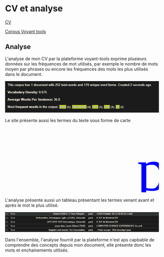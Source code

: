 # CV et analyse #
[CV](https://samszo.github.io/M1_INFO_20-21/codeurEnHerbe/cv.html)

[Corpus Voyant tools](https://voyant-tools.org/?corpus=a0312987c359e51fd259d385fdb5e959)

## Analyse ##

L'analyse de mon CV par la plateforme voyant-tools exprime plusieurs données sur les fréquences de mot utilisés, par exemple le nombre de mots moyen par phrases ou encore les fréquences des mots les plus utilisés dans le document.

![alt text](./images/frequences.png "Title")

Le site présente aussi les termes du texte sous forme de carte

<svg id="cirrus_82" class="cirrusGraph" width="1920" height="809" version="1.1" xmlns="http://www.w3.org/2000/svg"><g transform="translate(960, 404.5) scale(0.9853836297988892,0.9853836297988892)"><text text-anchor="middle" data-freq="5" transform="translate(-340, -200) rotate(0)" style="font-family: &quot;Palatino Linotype&quot;, &quot;Book Antiqua&quot;, Palatino, serif; fill: rgb(0, 0, 255); font-size: 201.41px; --darkreader-inline-fill:#4a81e3;" data-darkreader-inline-fill="">paris</text><text text-anchor="middle" data-freq="4" transform="translate(-107, -235) rotate(90)" style="font-family: &quot;Palatino Linotype&quot;, &quot;Book Antiqua&quot;, Palatino, serif; fill: rgb(51, 197, 51); font-size: 170.778px; --darkreader-inline-fill:#67cc5a;" data-darkreader-inline-fill="">réalisation</text><text text-anchor="middle" data-freq="3" transform="translate(-266, -60) rotate(0)" style="font-family: &quot;Palatino Linotype&quot;, &quot;Book Antiqua&quot;, Palatino, serif; fill: rgb(255, 0, 255); font-size: 149.948px; --darkreader-inline-fill:#ee33e3;" data-darkreader-inline-fill="">d’un</text><text text-anchor="middle" data-freq="3" transform="translate(-69, -85)" style="font-family: &quot;Palatino Linotype&quot;, &quot;Book Antiqua&quot;, Palatino, serif; fill: rgb(121, 51, 255); font-size: 145.89px; --darkreader-inline-fill:#834be0;" data-darkreader-inline-fill="">langage</text><text text-anchor="middle" data-freq="3" transform="translate(383, -28) rotate(90)" style="font-family: &quot;Palatino Linotype&quot;, &quot;Book Antiqua&quot;, Palatino, serif; fill: rgb(28, 255, 255); font-size: 142.772px; --darkreader-inline-fill:#58fbf0;" data-darkreader-inline-fill="">java</text><text text-anchor="middle" data-freq="3" transform="translate(-201, -199) rotate(90)" style="font-family: &quot;Palatino Linotype&quot;, &quot;Book Antiqua&quot;, Palatino, serif; fill: rgb(255, 174, 0); font-size: 135.224px; --darkreader-inline-fill:#fdbd37;" data-darkreader-inline-fill="">j’ai</text><text text-anchor="middle" data-freq="2" transform="translate(502, 13) rotate(90)" style="font-family: &quot;Palatino Linotype&quot;, &quot;Book Antiqua&quot;, Palatino, serif; fill: rgb(30, 177, 255); font-size: 106.454px; --darkreader-inline-fill:#4fb7e9;" data-darkreader-inline-fill="">web</text><text text-anchor="middle" data-freq="2" transform="translate(503, 16) rotate(90)" style="font-family: &quot;Palatino Linotype&quot;, &quot;Book Antiqua&quot;, Palatino, serif; fill: rgb(182, 242, 58); font-size: 99.4437px; --darkreader-inline-fill:#cbf35d;" data-darkreader-inline-fill="">2017</text><text text-anchor="middle" data-freq="2" transform="translate(441, 14)" style="font-family: &quot;Palatino Linotype&quot;, &quot;Book Antiqua&quot;, Palatino, serif; fill: rgb(255, 0, 164); font-size: 99.4437px; --darkreader-inline-fill:#eb30a0;" data-darkreader-inline-fill="">2018</text><text text-anchor="middle" data-freq="2" transform="translate(-253, -30) rotate(90)" style="font-family: &quot;Palatino Linotype&quot;, &quot;Book Antiqua&quot;, Palatino, serif; fill: rgb(51, 102, 153); font-size: 99.4437px; --darkreader-inline-fill:#90b2c8;" data-darkreader-inline-fill="">2019</text><text text-anchor="middle" data-freq="2" transform="translate(86, 16) rotate(0)" style="font-family: &quot;Palatino Linotype&quot;, &quot;Book Antiqua&quot;, Palatino, serif; fill: rgb(34, 111, 52); font-size: 99.4437px; --darkreader-inline-fill:#a1dca1;" data-darkreader-inline-fill="">2020</text><text text-anchor="middle" data-freq="2" transform="translate(314, -5) rotate(0)" style="font-family: &quot;Palatino Linotype&quot;, &quot;Book Antiqua&quot;, Palatino, serif; fill: rgb(155, 20, 104); font-size: 99.4437px; --darkreader-inline-fill:#e575b0;" data-darkreader-inline-fill="">3</text><text text-anchor="middle" data-freq="2" transform="translate(-255, -11)" style="font-family: &quot;Palatino Linotype&quot;, &quot;Book Antiqua&quot;, Palatino, serif; fill: rgb(109, 43, 157); font-size: 99.4437px; --darkreader-inline-fill:#ac75c5;" data-darkreader-inline-fill="">75020</text><text text-anchor="middle" data-freq="2" transform="translate(320, 91)" style="font-family: &quot;Palatino Linotype&quot;, &quot;Book Antiqua&quot;, Palatino, serif; fill: rgb(128, 130, 33); font-size: 99.4437px; --darkreader-inline-fill:#e8e489;" data-darkreader-inline-fill="">8</text><text text-anchor="middle" data-freq="2" transform="translate(405, 38)" style="font-family: &quot;Palatino Linotype&quot;, &quot;Book Antiqua&quot;, Palatino, serif; fill: rgb(111, 76, 10); font-size: 99.4437px; --darkreader-inline-fill:#fbd68f;" data-darkreader-inline-fill="">93</text><text text-anchor="middle" data-freq="2" transform="translate(-190, -73) rotate(0)" style="font-family: &quot;Palatino Linotype&quot;, &quot;Book Antiqua&quot;, Palatino, serif; fill: rgb(119, 115, 165); font-size: 99.4437px; --darkreader-inline-fill:#a89d8c;" data-darkreader-inline-fill="">bnp</text><text text-anchor="middle" data-freq="2" transform="translate(39, -49) rotate(0)" style="font-family: &quot;Palatino Linotype&quot;, &quot;Book Antiqua&quot;, Palatino, serif; fill: rgb(61, 177, 169); font-size: 99.4437px; --darkreader-inline-fill:#78c7b9;" data-darkreader-inline-fill="">css</text><text text-anchor="middle" data-freq="2" transform="translate(297, -46) rotate(90)" style="font-family: &quot;Palatino Linotype&quot;, &quot;Book Antiqua&quot;, Palatino, serif; fill: rgb(202, 135, 115); font-size: 99.4437px; --darkreader-inline-fill:#cd957d;" data-darkreader-inline-fill="">php</text><text text-anchor="middle" data-freq="2" transform="translate(-229, 63) rotate(0)" style="font-family: &quot;Palatino Linotype&quot;, &quot;Book Antiqua&quot;, Palatino, serif; fill: rgb(194, 169, 204); font-size: 97.4519px; --darkreader-inline-fill:#c8adc1;" data-darkreader-inline-fill="">computer</text><text text-anchor="middle" data-freq="2" transform="translate(-231, 24) rotate(0)" style="font-family: &quot;Palatino Linotype&quot;, &quot;Book Antiqua&quot;, Palatino, serif; fill: rgb(181, 212, 228); font-size: 96.9458px; --darkreader-inline-fill:#b9d1d6;" data-darkreader-inline-fill="">environnements</text><text text-anchor="middle" data-freq="2" transform="translate(-254, 64) rotate(90)" style="font-family: &quot;Palatino Linotype&quot;, &quot;Book Antiqua&quot;, Palatino, serif; fill: rgb(182, 197, 174); font-size: 95.9731px; --darkreader-inline-fill:#c8bead;" data-darkreader-inline-fill="">développeur</text><text text-anchor="middle" data-freq="2" transform="translate(-304, -12) rotate(0)" style="font-family: &quot;Palatino Linotype&quot;, &quot;Book Antiqua&quot;, Palatino, serif; fill: rgb(255, 197, 197); font-size: 96.727px; --darkreader-inline-fill:#ffb0a6;" data-darkreader-inline-fill="">science</text><text text-anchor="middle" data-freq="2" transform="translate(-323, 18)" style="font-family: &quot;Palatino Linotype&quot;, &quot;Book Antiqua&quot;, Palatino, serif; fill: rgb(228, 200, 124); font-size: 95.4197px; --darkreader-inline-fill:#ebce86;" data-darkreader-inline-fill="">html</text><text text-anchor="middle" data-freq="2" transform="translate(-251, -192) rotate(0)" style="font-family: &quot;Palatino Linotype&quot;, &quot;Book Antiqua&quot;, Palatino, serif; fill: rgb(197, 179, 159); font-size: 94.6398px; --darkreader-inline-fill:#ccb99e;" data-darkreader-inline-fill="">csid</text><text text-anchor="middle" data-freq="2" transform="translate(463, 51) rotate(90)" style="font-family: &quot;Palatino Linotype&quot;, &quot;Book Antiqua&quot;, Palatino, serif; fill: rgb(0, 0, 255); font-size: 93.9663px; --darkreader-inline-fill:#4a81e3;" data-darkreader-inline-fill="">plateforme</text><text text-anchor="middle" data-freq="2" transform="translate(-197, -126) rotate(0)" style="font-family: &quot;Palatino Linotype&quot;, &quot;Book Antiqua&quot;, Palatino, serif; fill: rgb(51, 197, 51); font-size: 92.985px; --darkreader-inline-fill:#67cc5a;" data-darkreader-inline-fill="">1er</text><text text-anchor="middle" data-freq="2" transform="translate(426, -156) rotate(90)" style="font-family: &quot;Palatino Linotype&quot;, &quot;Book Antiqua&quot;, Palatino, serif; fill: rgb(255, 0, 255); font-size: 93.2502px; --darkreader-inline-fill:#ee33e3;" data-darkreader-inline-fill="">informatique</text><text text-anchor="middle" data-freq="2" transform="translate(-467, 131)" style="font-family: &quot;Palatino Linotype&quot;, &quot;Book Antiqua&quot;, Palatino, serif; fill: rgb(121, 51, 255); font-size: 92.985px; --darkreader-inline-fill:#834be0;" data-darkreader-inline-fill="">javafx</text><text text-anchor="middle" data-freq="2" transform="translate(162, 83) rotate(90)" style="font-family: &quot;Palatino Linotype&quot;, &quot;Book Antiqua&quot;, Palatino, serif; fill: rgb(28, 255, 255); font-size: 92.985px; --darkreader-inline-fill:#58fbf0;" data-darkreader-inline-fill="">jeu</text><text text-anchor="middle" data-freq="2" transform="translate(52, 193)" style="font-family: &quot;Palatino Linotype&quot;, &quot;Book Antiqua&quot;, Palatino, serif; fill: rgb(255, 174, 0); font-size: 93.3384px; --darkreader-inline-fill:#fdbd37;" data-darkreader-inline-fill="">montreuil</text><text text-anchor="middle" data-freq="2" transform="translate(266, 169) rotate(90)" style="font-family: &quot;Palatino Linotype&quot;, &quot;Book Antiqua&quot;, Palatino, serif; fill: rgb(30, 177, 255); font-size: 91.6404px; --darkreader-inline-fill:#4fb7e9;" data-darkreader-inline-fill="">université</text><text text-anchor="middle" data-freq="2" transform="translate(209, 6)" style="font-family: &quot;Palatino Linotype&quot;, &quot;Book Antiqua&quot;, Palatino, serif; fill: rgb(182, 242, 58); font-size: 86.0592px; --darkreader-inline-fill:#cbf35d;" data-darkreader-inline-fill="">iut</text><text text-anchor="middle" data-freq="1" transform="translate(417, 115) rotate(0)" style="font-family: &quot;Palatino Linotype&quot;, &quot;Book Antiqua&quot;, Palatino, serif; fill: rgb(255, 0, 164); font-size: 12px; --darkreader-inline-fill:#eb30a0;" data-darkreader-inline-fill="">06.72.58.46.50</text><text text-anchor="middle" data-freq="1" transform="translate(437, -108) rotate(90)" style="font-family: &quot;Palatino Linotype&quot;, &quot;Book Antiqua&quot;, Palatino, serif; fill: rgb(51, 102, 153); font-size: 12px; --darkreader-inline-fill:#90b2c8;" data-darkreader-inline-fill="">17</text><text text-anchor="middle" data-freq="1" transform="translate(-170, 114) rotate(90)" style="font-family: &quot;Palatino Linotype&quot;, &quot;Book Antiqua&quot;, Palatino, serif; fill: rgb(34, 111, 52); font-size: 12px; --darkreader-inline-fill:#a1dca1;" data-darkreader-inline-fill="">1999</text><text text-anchor="middle" data-freq="1" transform="translate(70, 90) rotate(0)" style="font-family: &quot;Palatino Linotype&quot;, &quot;Book Antiqua&quot;, Palatino, serif; fill: rgb(155, 20, 104); font-size: 12px; --darkreader-inline-fill:#e575b0;" data-darkreader-inline-fill="">2d</text><text text-anchor="middle" data-freq="1" transform="translate(323, -153) rotate(90)" style="font-family: &quot;Palatino Linotype&quot;, &quot;Book Antiqua&quot;, Palatino, serif; fill: rgb(109, 43, 157); font-size: 12px; --darkreader-inline-fill:#ac75c5;" data-darkreader-inline-fill="">advanced</text><text text-anchor="middle" data-freq="1" transform="translate(-195, 17) rotate(0)" style="font-family: &quot;Palatino Linotype&quot;, &quot;Book Antiqua&quot;, Palatino, serif; fill: rgb(128, 130, 33); font-size: 12px; --darkreader-inline-fill:#e8e489;" data-darkreader-inline-fill="">aérospatial</text><text text-anchor="middle" data-freq="1" transform="translate(336, -20)" style="font-family: &quot;Palatino Linotype&quot;, &quot;Book Antiqua&quot;, Palatino, serif; fill: rgb(111, 76, 10); font-size: 12px; --darkreader-inline-fill:#fbd68f;" data-darkreader-inline-fill="">agile</text><text text-anchor="middle" data-freq="1" transform="translate(-177, 133) rotate(0)" style="font-family: &quot;Palatino Linotype&quot;, &quot;Book Antiqua&quot;, Palatino, serif; fill: rgb(119, 115, 165); font-size: 12px; --darkreader-inline-fill:#a89d8c;" data-darkreader-inline-fill="">an</text><text text-anchor="middle" data-freq="1" transform="translate(188, -173) rotate(0)" style="font-family: &quot;Palatino Linotype&quot;, &quot;Book Antiqua&quot;, Palatino, serif; fill: rgb(61, 177, 169); font-size: 12px; --darkreader-inline-fill:#78c7b9;" data-darkreader-inline-fill="">angleterre</text><text text-anchor="middle" data-freq="1" transform="translate(-262, -142) rotate(90)" style="font-family: &quot;Palatino Linotype&quot;, &quot;Book Antiqua&quot;, Palatino, serif; fill: rgb(202, 135, 115); font-size: 12px; --darkreader-inline-fill:#cd957d;" data-darkreader-inline-fill="">angular</text><text text-anchor="middle" data-freq="1" transform="translate(277, 53) rotate(0)" style="font-family: &quot;Palatino Linotype&quot;, &quot;Book Antiqua&quot;, Palatino, serif; fill: rgb(194, 169, 204); font-size: 12px; --darkreader-inline-fill:#c8adc1;" data-darkreader-inline-fill="">août</text><text text-anchor="middle" data-freq="1" transform="translate(429, 11) rotate(90)" style="font-family: &quot;Palatino Linotype&quot;, &quot;Book Antiqua&quot;, Palatino, serif; fill: rgb(181, 212, 228); font-size: 12px; --darkreader-inline-fill:#b9d1d6;" data-darkreader-inline-fill="">application</text><text text-anchor="middle" data-freq="1" transform="translate(-375, 180) rotate(0)" style="font-family: &quot;Palatino Linotype&quot;, &quot;Book Antiqua&quot;, Palatino, serif; fill: rgb(182, 197, 174); font-size: 12px; --darkreader-inline-fill:#c8bead;" data-darkreader-inline-fill="">assez</text><text text-anchor="middle" data-freq="1" transform="translate(-275, 153) rotate(0)" style="font-family: &quot;Palatino Linotype&quot;, &quot;Book Antiqua&quot;, Palatino, serif; fill: rgb(255, 197, 197); font-size: 12px; --darkreader-inline-fill:#ffb0a6;" data-darkreader-inline-fill="">aujourd’hui</text><text text-anchor="middle" data-freq="1" transform="translate(444, -18) rotate(90)" style="font-family: &quot;Palatino Linotype&quot;, &quot;Book Antiqua&quot;, Palatino, serif; fill: rgb(228, 200, 124); font-size: 12px; --darkreader-inline-fill:#ebce86;" data-darkreader-inline-fill="">auriac</text><text text-anchor="middle" data-freq="1" transform="translate(-390, 147) rotate(90)" style="font-family: &quot;Palatino Linotype&quot;, &quot;Book Antiqua&quot;, Palatino, serif; fill: rgb(197, 179, 159); font-size: 12px; --darkreader-inline-fill:#ccb99e;" data-darkreader-inline-fill="">avril</text><text text-anchor="middle" data-freq="1" transform="translate(-402, -187) rotate(0)" style="font-family: &quot;Palatino Linotype&quot;, &quot;Book Antiqua&quot;, Palatino, serif; fill: rgb(0, 0, 255); font-size: 12px; --darkreader-inline-fill:#4a81e3;" data-darkreader-inline-fill="">bac</text><text text-anchor="middle" data-freq="1" transform="translate(44, -154)" style="font-family: &quot;Palatino Linotype&quot;, &quot;Book Antiqua&quot;, Palatino, serif; fill: rgb(51, 197, 51); font-size: 12px; --darkreader-inline-fill:#67cc5a;" data-darkreader-inline-fill="">basse</text></g></svg>

L'analyse présente aussi un tableau présentant les termes venant avant et après le mot le plus utilisé. 

![alt text](./images/tableau.png "Title")

Dans l'ensemble, l'analyse fournit par la plateforme n'est aps capbable de comprendre des concepts depuis mon document, elle présente donc les mots et enchainements utilisés.